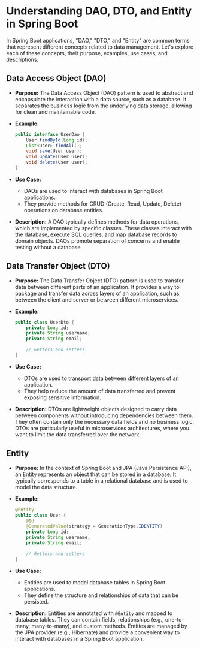 # Understanding DAO, DTO, and Entity in Spring Boot

In Spring Boot applications, "DAO," "DTO," and "Entity" are common terms that represent different concepts related to data management. Let's explore each of these concepts, their purpose, examples, use cases, and descriptions:

## Data Access Object (DAO)

- **Purpose:** The Data Access Object (DAO) pattern is used to abstract and encapsulate the interaction with a data source, such as a database. It separates the business logic from the underlying data storage, allowing for clean and maintainable code.

- **Example:**
  ```java
  public interface UserDao {
      User findById(Long id);
      List<User> findAll();
      void save(User user);
      void update(User user);
      void delete(User user);
  }
  ```

- **Use Case:**
  - DAOs are used to interact with databases in Spring Boot applications.
  - They provide methods for CRUD (Create, Read, Update, Delete) operations on database entities.

- **Description:** A DAO typically defines methods for data operations, which are implemented by specific classes. These classes interact with the database, execute SQL queries, and map database records to domain objects. DAOs promote separation of concerns and enable testing without a database.

## Data Transfer Object (DTO)

- **Purpose:** The Data Transfer Object (DTO) pattern is used to transfer data between different parts of an application. It provides a way to package and transfer data across layers of an application, such as between the client and server or between different microservices.

- **Example:**
  ```java
  public class UserDto {
      private Long id;
      private String username;
      private String email;

      // Getters and setters
  }
  ```

- **Use Case:**
  - DTOs are used to transport data between different layers of an application.
  - They help reduce the amount of data transferred and prevent exposing sensitive information.

- **Description:** DTOs are lightweight objects designed to carry data between components without introducing dependencies between them. They often contain only the necessary data fields and no business logic. DTOs are particularly useful in microservices architectures, where you want to limit the data transferred over the network.

## Entity

- **Purpose:** In the context of Spring Boot and JPA (Java Persistence API), an Entity represents an object that can be stored in a database. It typically corresponds to a table in a relational database and is used to model the data structure.

- **Example:**
  ```java
  @Entity
  public class User {
      @Id
      @GeneratedValue(strategy = GenerationType.IDENTITY)
      private Long id;
      private String username;
      private String email;

      // Getters and setters
  }
  ```

- **Use Case:**
  - Entities are used to model database tables in Spring Boot applications.
  - They define the structure and relationships of data that can be persisted.

- **Description:** Entities are annotated with `@Entity` and mapped to database tables. They can contain fields, relationships (e.g., one-to-many, many-to-many), and custom methods. Entities are managed by the JPA provider (e.g., Hibernate) and provide a convenient way to interact with databases in a Spring Boot application.
```